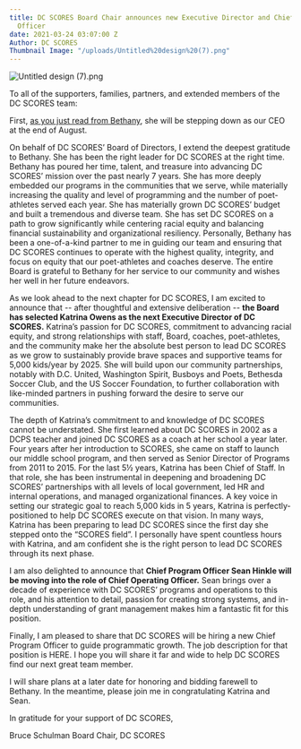 ```yaml
---
title: DC SCORES Board Chair announces new Executive Director and Chief Operating
  Officer
date: 2021-03-24 03:07:00 Z
Author: DC SCORES
Thumbnail Image: "/uploads/Untitled%20design%20(7).png"
---
```


![Untitled design (7).png](/uploads/Untitled%20design%20(7).png)

To all of the supporters, families, partners, and extended members of the DC SCORES team:

First, [as you just read from Bethany](http://www.dcscores.org/blog/2021/03/bethany-henderson-announces-her-departure-as-ceo-of-dc-scores), she will be stepping down as our CEO at the end of August.





On behalf of DC SCORES’ Board of Directors, I extend the deepest gratitude to Bethany. She has been the right leader for DC SCORES at the right time.  Bethany has poured her time, talent, and treasure into advancing DC SCORES’ mission over the past nearly 7 years. She has more deeply embedded our programs in the communities that we serve, while materially increasing the quality and level of programming and the number of poet-athletes served each year.  She has materially grown DC SCORES’ budget and built a tremendous and diverse team. She has set DC SCORES on a path to grow significantly while centering racial equity and balancing financial sustainability and organizational resiliency.  Personally, Bethany has been a one-of-a-kind partner to me in guiding our team and ensuring that DC SCORES continues to operate with the highest quality, integrity, and focus on equity that our poet-athletes and coaches deserve. The entire Board is grateful to Bethany for her service to our community and wishes her well in her future endeavors.

As we look ahead to the next chapter for DC SCORES, I am excited to announce that -- after thoughtful and extensive deliberation -- **the Board has selected Katrina Owens as the next Executive Director of DC SCORES.** Katrina’s passion for DC SCORES, commitment to advancing racial equity, and strong relationships with staff, Board, coaches, poet-athletes, and the community make her the absolute best person to lead DC SCORES as we grow to sustainably provide brave spaces and supportive teams for 5,000 kids/year by 2025.  She will build upon our community partnerships, notably with D.C. United, Washington Spirit, Busboys and Poets, Bethesda Soccer Club, and the US Soccer Foundation, to further collaboration with like-minded partners in pushing forward the desire to serve our communities.

The depth of Katrina’s commitment to and knowledge of DC SCORES cannot be understated.  She first learned about DC SCORES in 2002 as a DCPS teacher and joined DC SCORES as a coach at her school a year later.  Four years after her introduction to SCORES, she came on staff to launch our middle school program, and then served as Senior Director of Programs from 2011 to 2015. For the last 5½ years, Katrina has been Chief of Staff. In that role, she has been instrumental in deepening and broadening DC SCORES’ partnerships with all levels of local government, led HR and internal operations, and managed organizational finances. A key voice in setting our strategic goal to reach 5,000 kids in 5 years, Katrina is perfectly-positioned to help DC SCORES execute on that vision. In many ways, Katrina has been preparing to lead DC SCORES since the first day she stepped onto the “SCORES field”.  I personally have spent countless hours with Katrina, and am confident she is the right person to lead DC SCORES through its next phase.

I am also delighted to announce that **Chief Program Officer Sean Hinkle will be moving into the role of Chief Operating Officer.** Sean brings over a decade of experience with DC SCORES’ programs and operations to this role, and his attention to detail, passion for creating strong systems, and in-depth understanding of grant management makes him a fantastic fit for this position.

Finally, I am pleased to share that DC SCORES will be hiring a new Chief Program Officer to guide programmatic growth.  The job description for that position is HERE. I hope you will share it far and wide to help DC SCORES find our next great team member.

I will share plans at a later date for honoring and bidding farewell to Bethany.  In the meantime, please join me in congratulating Katrina and Sean.

In gratitude for your support of DC SCORES,


Bruce Schulman
Board Chair, DC SCORES